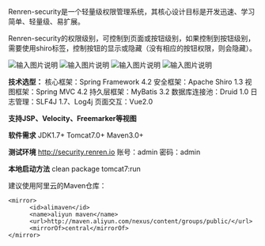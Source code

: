 Renren-security是一个轻量级权限管理系统，其核心设计目标是开发迅速、学习简单、轻量级、易扩展。

Renren-security的权限级别，可控制到页面或按钮级别，如果控制到按钮级别，需要使用shiro标签，控制按钮的显示或隐藏（没有相应的按钮权限，则会隐藏）。

![输入图片说明](http://git.oschina.net/uploads/images/2016/1115/164909_ec3e9d0e_63154.png "在这里输入图片标题")
![输入图片说明](http://git.oschina.net/uploads/images/2016/1115/164921_e01a411e_63154.png "在这里输入图片标题")
![输入图片说明](http://git.oschina.net/uploads/images/2016/1115/164930_b5e99ba8_63154.png "在这里输入图片标题")
![输入图片说明](http://git.oschina.net/uploads/images/2016/1115/164936_c9e23be5_63154.png "在这里输入图片标题")

 **技术选型：** 
核心框架：Spring Framework 4.2
安全框架：Apache Shiro 1.3
视图框架：Spring MVC 4.2
持久层框架：MyBatis 3.2
数据库连接池：Druid 1.0
日志管理：SLF4J 1.7、Log4j
页面交互：Vue2.0

 **支持JSP、Velocity、Freemarker等视图** 

 **软件需求** 
JDK1.7+
Tomcat7.0+
Maven3.0+


 **测试环境**
http://security.renren.io
账号：admin   密码：admin


 **本地启动方法**
clean package tomcat7:run


建议使用阿里云的Maven仓库：
```
<mirror>
      <id>alimaven</id>
      <name>aliyun maven</name>
      <url>http://maven.aliyun.com/nexus/content/groups/public/</url>
      <mirrorOf>central</mirrorOf>        
</mirror>
```
